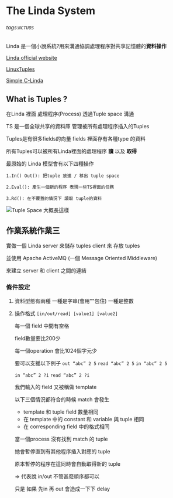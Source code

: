 The Linda System
===

###### tags:`NCTUOS`
Linda 是一個小說系統?用來溝通協調處理程序對共享記憶體的**資料操作**

[Linda official website](http://lindaspaces.com/products/linda.html)

[LinuxTuples](https://sourceforge.net/projects/linuxtuples/
)

[Simple C-Linda]( https://www.comp.nus.edu.sg/~wongwf/linda.html)

## What is Tuples ?

在Linda 裡面 處理程序(Process) 透過Tuple space 溝通

TS 是一個全球共享的資料庫 管理被所有處理程序插入的Tuples

Tuples是有很多fields的向量 fields 裡面存有各種type 的資料

所有Tuples可以被所有Linda裡面的處理程序 **讀** 以及 **取得**

最原始的 Linda 模型會有以下四種操作

    1.In() Out(): 把tuple 放進 / 移出 tuple space

    2.Eval(): 產生一個新的程序 表現一些TS裡面的任務

    3.Rd(): 在不覆蓋的情況下 讀取 tuple的資料

![Tuple Space 大概長這樣](https://i.imgur.com/3I1or6m.jpg)



## 作業系統作業三

實做一個 Linda server 來儲存 tuples client 來 存放 tuples

並使用 Apache ActiveMQ (一個 Message Oriented Middleware)

來建立 server 和 client 之間的連結

### 條件設定

1. 資料型態有兩種  一種是字串(會用""包住) 一種是整數
2. 操作格式
    `[in/out/read] [value1] [value2]`
    
    每一個 field 中間有空格 
    
    field數量要比200少
    
    每一個operation 會比1024個字元少
    
    要可以支援以下例子
    `out “abc” 2 5`
    `read “abc” 2 5`
    `in “abc” 2 5`
    
    `in “abc” 2 ?i`
    `read “abc” 2 ?i`
    
    我們輸入的 field 又被稱做 template
    
    以下三個情況都符合的時候 match 會發生
    
    *   template 和 tuple field 數量相同
    *   在 template 中的 constant 和 variable 與 tuple 相同
    *   在 corresponding field 中的格式相同

   當一個process 沒有找到 match 的 tuple 
   
   她會暫停直到有其他程序插入對應的 tuple 
   
   原本暫停的程序在這同時會自動取得新的 tuple
   
   => 代表說 in/out 不管甚麼順序都可以
   
   只是 如果 先in 再 out 會造成一下下 delay
